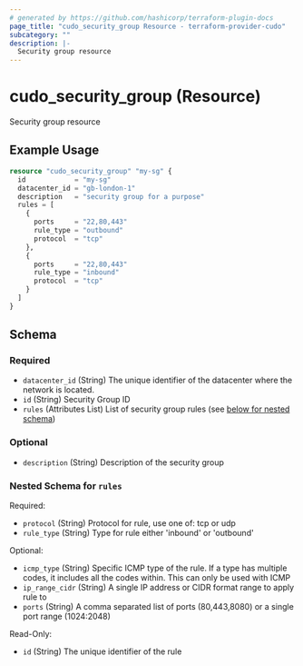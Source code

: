 ```yaml
---
# generated by https://github.com/hashicorp/terraform-plugin-docs
page_title: "cudo_security_group Resource - terraform-provider-cudo"
subcategory: ""
description: |-
  Security group resource
---
```


# cudo_security_group (Resource)

Security group resource

## Example Usage

```terraform
resource "cudo_security_group" "my-sg" {
  id            = "my-sg"
  datacenter_id = "gb-london-1"
  description   = "security group for a purpose"
  rules = [
    {
      ports     = "22,80,443"
      rule_type = "outbound"
      protocol  = "tcp"
    },
    {
      ports     = "22,80,443"
      rule_type = "inbound"
      protocol  = "tcp"
    }
  ]
}
```

<!-- schema generated by tfplugindocs -->
## Schema

### Required

- `datacenter_id` (String) The unique identifier of the datacenter where the network is located.
- `id` (String) Security Group ID
- `rules` (Attributes List) List of security group rules (see [below for nested schema](#nestedatt--rules))

### Optional

- `description` (String) Description of the security group

<a id="nestedatt--rules"></a>
### Nested Schema for `rules`

Required:

- `protocol` (String) Protocol for rule, use one of: tcp or udp
- `rule_type` (String) Type for rule either 'inbound' or 'outbound'

Optional:

- `icmp_type` (String) Specific ICMP type of the rule. If a type has multiple codes, it includes all the codes within. This can only be used with ICMP
- `ip_range_cidr` (String) A single IP address or CIDR format range to apply rule to
- `ports` (String) A comma separated list of ports (80,443,8080) or a single port range (1024:2048)

Read-Only:

- `id` (String) The unique identifier of the rule


